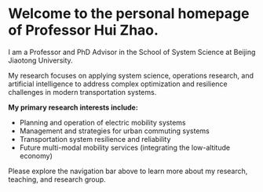 # Welcome to the personal homepage of Professor Hui Zhao.

I am a Professor and PhD Advisor in the School of System Science at Beijing Jiaotong University.

My research focuses on applying system science, operations research, and artificial intelligence to address complex optimization and resilience challenges in modern transportation systems.

**My primary research interests include:**

* Planning and operation of electric mobility systems
* Management and strategies for urban commuting systems
* Transportation system resilience and reliability
* Future multi-modal mobility services (integrating the low-altitude economy)

Please explore the navigation bar above to learn more about my research, teaching, and research group.
